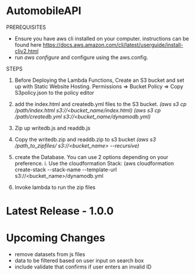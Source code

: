 # AutomobileAPI

PREREQUISITES

- Ensure you have aws cli installed on your computer. instructions can be found here https://docs.aws.amazon.com/cli/latest/userguide/install-cliv2.html
- run *aws configure* and configure using the aws.config. 

STEPS

1. Before Deploying the Lambda Functions, Create an S3 bucket and set up with Static Website Hosting. 
Permissions => Bucket Policy => Copy S3policy.json to the policy editor

2. add the index.html and createdb.yml files to the S3 bucket. *(aws s3 cp /path/index.html s3://<bucket_name/index.html)*
   *(aws s3 cp /path/createdb.yml s3://<bucket_name/dynamodb.yml)*
   
3. Zip up writedb.js and readdb.js 

4. Copy the writedb.zip and readdb.zip to s3 bucket *(aws s3 /path_to_zipfiles/ s3://<bucket_name> --recursive)*

3. create the Database. You can use 2 options depending on your preference. 
  i. Use the cloudformation Stack: (aws cloudformation create-stack --stack-name <stackname> --template-url s3://<bucket_name>/dynamodb.yml
  
  4. Invoke lambda to run the zip files
  
  # Latest Release - 1.0.0


  # Upcoming Changes
- remove datasets from js files
- data to be filtered based on user input on search box
- include validate that confirms if user enters an invalid ID
